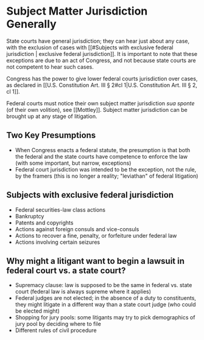 # Subject Matter Jurisdiction Generally

State courts have general jurisdiction; they can hear just about any case, with the exclusion of cases with [[#Subjects with exclusive federal jurisdiction | exclusive federal jurisdiction]]. It is important to note that these exceptions are due to an act of Congress, and not because state courts are not competent to hear such cases.

Congress has the power to give lower federal courts jurisdiction over cases, as declared in [[U.S. Constitution Art. III § 2#cl 1|U.S. Constitution Art. III § 2, cl 1]].

Federal courts must notice their own subject matter jurisdiction *sua sponte* (of their own volition), see [[Mottley]]. Subject matter jurisdiction can be brought up at any stage of litigation.

## Two Key Presumptions
* When Congress enacts a federal statute, the presumption is that both the federal and the state courts have competence to enforce the law (with some important, but narrow, exceptions) 
* Federal court jurisdiction was intended to be the exception, not the rule, by the framers (this is no longer a reality; "leviathan" of federal litigation) 

## Subjects with exclusive federal jurisdiction
* Federal securities-law class actions 
* Bankruptcy 
* Patents and copyrights 
* Actions against foreign consuls and vice-consuls 
* Actions to recover a fine, penalty, or forfeiture under federal law 
* Actions involving certain seizures

## Why might a litigant want to begin a lawsuit in federal court vs. a state court? 
* Supremacy clause: law is supposed to be the same in federal vs. state court (federal law is always supreme where it applies) 
* Federal judges are not elected; in the absence of a duty to constituents, they might litigate in a different way than a state court judge (who could be elected might) 
* Shopping for jury pools: some litigants may try to pick demographics of jury pool by deciding where to file 
* Different rules of civil procedure 

